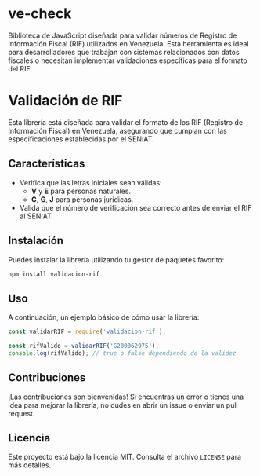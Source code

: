 # ve-check
Biblioteca de JavaScript diseñada para validar números de Registro de Información Fiscal (RIF) utilizados en Venezuela. Esta herramienta es ideal para desarrolladores que trabajan con sistemas relacionados con datos fiscales o necesitan implementar validaciones específicas para el formato del RIF. 

# Validación de RIF

Esta librería está diseñada para validar el formato de los RIF (Registro de Información Fiscal) en Venezuela, asegurando que cumplan con las especificaciones establecidas por el SENIAT.

## Características

- Verifica que las letras iniciales sean válidas:
    - **V** y **E** para personas naturales.
    - **C**, **G**, **J** para personas jurídicas.
- Valida que el número de verificación sea correcto antes de enviar el RIF al SENIAT.

## Instalación

Puedes instalar la librería utilizando tu gestor de paquetes favorito:

```bash
npm install validacion-rif
```

## Uso

A continuación, un ejemplo básico de cómo usar la librería:

```javascript
const validarRIF = require('validacion-rif');

const rifValido = validarRIF('G200062975');
console.log(rifValido); // true o false dependiendo de la validez
```

## Contribuciones

¡Las contribuciones son bienvenidas! Si encuentras un error o tienes una idea para mejorar la librería, no dudes en abrir un issue o enviar un pull request.

## Licencia

Este proyecto está bajo la licencia MIT. Consulta el archivo `LICENSE` para más detalles.